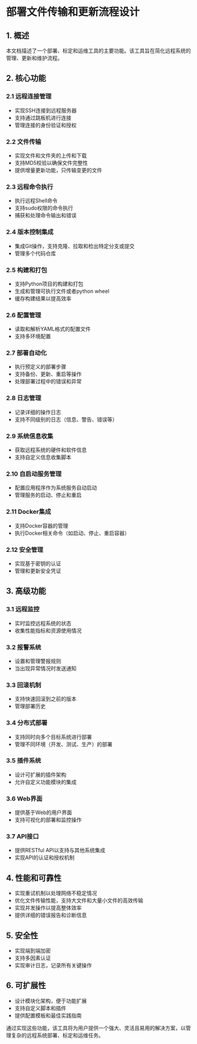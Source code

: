 # 部署文件传输和更新流程设计

## 1. 概述

本文档描述了一个部署、标定和运维工具的主要功能。该工具旨在简化远程系统的管理、更新和维护流程。

## 2. 核心功能

### 2.1 远程连接管理

- 实现SSH连接到远程服务器
- 支持通过跳板机进行连接
- 管理连接的身份验证和授权

### 2.2 文件传输

- 实现文件和文件夹的上传和下载
- 支持MD5校验以确保文件完整性
- 提供增量更新功能，只传输变更的文件

### 2.3 远程命令执行

- 执行远程Shell命令
- 支持sudo权限的命令执行
- 捕获和处理命令输出和错误

### 2.4 版本控制集成

- 集成Git操作，支持克隆、拉取和检出特定分支或提交
- 管理多个代码仓库

### 2.5 构建和打包

- 支持Python项目的构建和打包
- 生成和管理可执行文件或者python wheel
- 缓存构建结果以提高效率

### 2.6 配置管理

- 读取和解析YAML格式的配置文件
- 支持多环境配置

### 2.7 部署自动化

- 执行预定义的部署步骤
- 支持备份、更新、重启等操作
- 处理部署过程中的错误和异常

### 2.8 日志管理

- 记录详细的操作日志
- 支持不同级别的日志（信息、警告、错误等）

### 2.9 系统信息收集

- 获取远程系统的硬件和软件信息
- 支持自定义信息收集脚本

### 2.10 自启动服务管理

- 配置应用程序作为系统服务自动启动
- 管理服务的启动、停止和重启

### 2.11 Docker集成

- 支持Docker容器的管理
- 执行Docker相关命令（如启动、停止、重启容器）

### 2.12 安全管理

- 实现基于密钥的认证
- 管理和更新安全凭证

## 3. 高级功能

### 3.1 远程监控

- 实时监控远程系统的状态
- 收集性能指标和资源使用情况

### 3.2 报警系统

- 设置和管理警报规则
- 当出现异常情况时发送通知

### 3.3 回滚机制

- 支持快速回滚到之前的版本
- 管理部署历史

### 3.4 分布式部署

- 支持同时向多个目标系统进行部署
- 管理不同环境（开发、测试、生产）的部署

### 3.5 插件系统

- 设计可扩展的插件架构
- 允许自定义功能模块的集成

### 3.6 Web界面

- 提供基于Web的用户界面
- 支持可视化的部署和监控操作

### 3.7 API接口

- 提供RESTful API以支持与其他系统集成
- 实现API的认证和授权机制

## 4. 性能和可靠性

- 实现重试机制以处理网络不稳定情况
- 优化文件传输性能，支持大文件和大量小文件的高效传输
- 实现并发操作以提高整体效率
- 提供详细的错误报告和诊断信息

## 5. 安全性

- 实现端到端加密
- 支持多因素认证
- 实现审计日志，记录所有关键操作

## 6. 可扩展性

- 设计模块化架构，便于功能扩展
- 支持自定义脚本和插件
- 提供配置模板和最佳实践指南

通过实现这些功能，该工具将为用户提供一个强大、灵活且易用的解决方案，以管理复杂的远程系统部署、标定和运维任务。